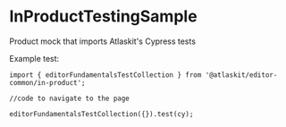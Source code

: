 # InProductTestingSample

Product mock that imports Atlaskit's Cypress tests

Example test:

```
import { editorFundamentalsTestCollection } from '@atlaskit/editor-common/in-product';

//code to navigate to the page

editorFundamentalsTestCollection({}).test(cy);

```
